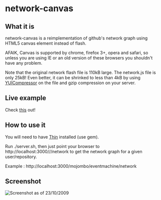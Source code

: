 network-canvas
==============

What it is
----------

network-canvas is a reimplementation of github's network graph using HTML5 canvas element instead of flash.

AFAIK, Canvas is supported by chrome, firefox 3+, opera and safari, so unless you are using IE or an old version of these browsers you shouldn't have any problem.

Note that the original network flash file is 110kB large. The network.js file is only 25kB! Even better, it can be shrinked to less than 4kB by using [YUICompressor](http://developer.yahoo.com/yui/compressor) on the file and gzip compression on your server.

Live example
------------

Check [this](http://hugo.golgoth.net:3000/mojombo/eventmachine/network) out!

How to use it
-------------

You will need to have [Thin](http://code.macournoyer.com/thin/) installed (use gem).

Run ./server.sh, then just point your browser to http://localhost:3000/<user>/<repo>/network to get the network graph for a given user/repository.

Example : http://localhost:3000/mojombo/eventmachine/network

Screenshot
----------

![Screenshot as of 23/10/2009](http://cloud.github.com/downloads/Youx/network-canvas/network-canvas.png)
